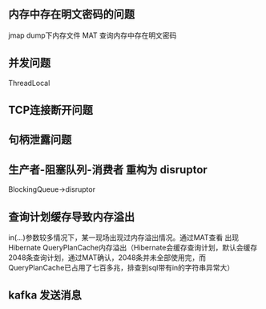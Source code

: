 ## 内存中存在明文密码的问题
jmap dump下内存文件
MAT 查询内存中存在明文密码


## 并发问题
ThreadLocal


##  TCP连接断开问题


## 句柄泄露问题

## 生产者-阻塞队列-消费者  重构为 disruptor
BlockingQueue->disruptor




## 查询计划缓存导致内存溢出
in(...)参数较多情况下，某一现场出现过内存溢出情况。通过MAT查看 出现Hibernate QueryPlanCache内存溢出（Hibernate会缓存查询计划，默认会缓存2048条查询计划，通过MAT确认，2048条并未全部使用完，而QueryPlanCache已占用了七百多兆，排查到sql带有in的字符串异常大）


## kafka 发送消息


### 